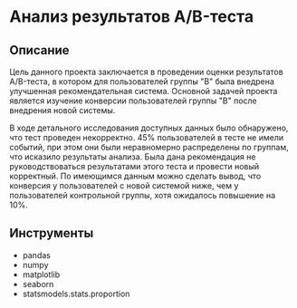 # Анализ результатов A/B-теста

## Описание

Цель данного проекта заключается в проведении оценки результатов A/B-теста, в котором для пользователей группы "B" была внедрена улучшенная рекомендательная система. Основной задачей проекта является изучение конверсии пользователей группы "B" после внедрения новой системы.

В ходе детального исследования доступных данных было обнаружено, что тест проведен некорректно. 45% пользователей в тесте не имели событий, при этом они были неравномерно распределены по группам, что исказило результаты анализа. Была дана рекомендация не руководствоваться результатами этого теста и провести новый корректный.
По имеющимся данным можно сделать вывод, что конверсия у пользователей с новой системой ниже, чем у пользователей контрольной группы, хотя ожидалось повышение на 10%.

## Инструменты

* pandas
* numpy
* matplotlib
* seaborn
* statsmodels.stats.proportion
